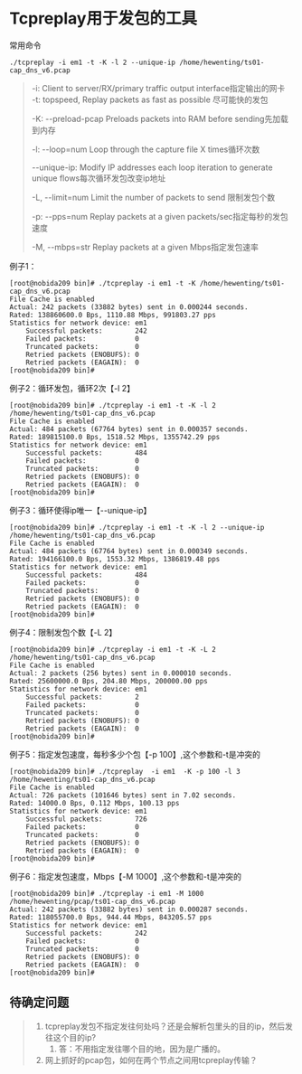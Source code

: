 # Tcpreplay用于发包的工具

常用命令

```
./tcpreplay -i em1 -t -K -l 2 --unique-ip /home/hewenting/ts01-cap_dns_v6.pcap
```

> -i:  Client to server/RX/primary traffic output interface指定输出的网卡  
> -t: topspeed, Replay packets as fast as possible 尽可能快的发包
>
> -K: --preload-pcap         Preloads packets into RAM before sending先加载到内存
>
> -l: --loop=num             Loop through the capture file X times循环次数
>
> --unique-ip:  Modify IP addresses each loop iteration to generate unique flows每次循环发包改变ip地址
>
> -L, --limit=num            Limit the number of packets to send 限制发包个数
>
> -p: --pps=num              Replay packets at a given packets/sec指定每秒的发包速度
>
> -M, --mbps=str             Replay packets at a given Mbps指定发包速率

例子1：

```
[root@nobida209 bin]# ./tcpreplay -i em1 -t -K /home/hewenting/ts01-cap_dns_v6.pcap
File Cache is enabled
Actual: 242 packets (33882 bytes) sent in 0.000244 seconds.
Rated: 138860600.0 Bps, 1110.88 Mbps, 991803.27 pps
Statistics for network device: em1
    Successful packets:        242
    Failed packets:            0
    Truncated packets:         0
    Retried packets (ENOBUFS): 0
    Retried packets (EAGAIN):  0
[root@nobida209 bin]#
```

例子2：循环发包，循环2次【-l 2】

```
[root@nobida209 bin]# ./tcpreplay -i em1 -t -K -l 2 /home/hewenting/ts01-cap_dns_v6.pcap
File Cache is enabled
Actual: 484 packets (67764 bytes) sent in 0.000357 seconds.
Rated: 189815100.0 Bps, 1518.52 Mbps, 1355742.29 pps
Statistics for network device: em1
    Successful packets:        484
    Failed packets:            0
    Truncated packets:         0
    Retried packets (ENOBUFS): 0
    Retried packets (EAGAIN):  0
[root@nobida209 bin]#
```

例子3：循环使得ip唯一【--unique-ip】

```
[root@nobida209 bin]# ./tcpreplay -i em1 -t -K -l 2 --unique-ip /home/hewenting/ts01-cap_dns_v6.pcap
File Cache is enabled
Actual: 484 packets (67764 bytes) sent in 0.000349 seconds.
Rated: 194166100.0 Bps, 1553.32 Mbps, 1386819.48 pps
Statistics for network device: em1
    Successful packets:        484
    Failed packets:            0
    Truncated packets:         0
    Retried packets (ENOBUFS): 0
    Retried packets (EAGAIN):  0
[root@nobida209 bin]#
```

例子4：限制发包个数【-L 2】

```
[root@nobida209 bin]# ./tcpreplay -i em1 -t -K -L 2  /home/hewenting/ts01-cap_dns_v6.pcap
File Cache is enabled
Actual: 2 packets (256 bytes) sent in 0.000010 seconds.
Rated: 25600000.0 Bps, 204.80 Mbps, 200000.00 pps
Statistics for network device: em1
    Successful packets:        2
    Failed packets:            0
    Truncated packets:         0
    Retried packets (ENOBUFS): 0
    Retried packets (EAGAIN):  0
[root@nobida209 bin]#
```

例子5：指定发包速度，每秒多少个包【-p 100】,这个参数和-t是冲突的

```
[root@nobida209 bin]# ./tcpreplay  -i em1  -K -p 100 -l 3  /home/hewenting/ts01-cap_dns_v6.pcap
File Cache is enabled
Actual: 726 packets (101646 bytes) sent in 7.02 seconds.
Rated: 14000.0 Bps, 0.112 Mbps, 100.13 pps
Statistics for network device: em1
    Successful packets:        726
    Failed packets:            0
    Truncated packets:         0
    Retried packets (ENOBUFS): 0
    Retried packets (EAGAIN):  0
[root@nobida209 bin]#
```

例子6：指定发包速度，Mbps【-M 1000】,这个参数和-t是冲突的

```
[root@nobida209 bin]# ./tcpreplay -i em1 -M 1000  /home/hewenting/pcap/ts01-cap_dns_v6.pcap
Actual: 242 packets (33882 bytes) sent in 0.000287 seconds.
Rated: 118055700.0 Bps, 944.44 Mbps, 843205.57 pps
Statistics for network device: em1
    Successful packets:        242
    Failed packets:            0
    Truncated packets:         0
    Retried packets (ENOBUFS): 0
    Retried packets (EAGAIN):  0
[root@nobida209 bin]#
```

## 待确定问题

> 1. tcpreplay发包不指定发往何处吗？还是会解析包里头的目的ip，然后发往这个目的ip?
>    1. 答：不用指定发往哪个目的地，因为是广播的。
> 2. 网上抓好的pcap包，如何在两个节点之间用tcpreplay传输？



